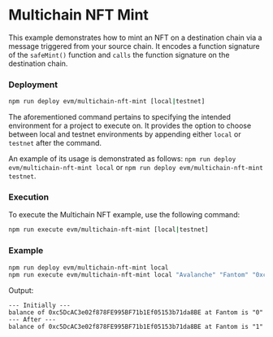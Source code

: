 # Multichain NFT Mint

This example demonstrates how to mint an NFT on a destination chain via a message triggered from your source chain. It encodes a function signature of the `safeMint()` function and `calls` the function signature on the destination chain.

### Deployment

```bash
npm run deploy evm/multichain-nft-mint [local|testnet]
```

The aforementioned command pertains to specifying the intended environment for a project to execute on. It provides the option to choose between local and testnet environments by appending either `local` or `testnet` after the command.

An example of its usage is demonstrated as follows: `npm run deploy evm/multichain-nft-mint local` or `npm run deploy evm/multichain-nft-mint testnet`.

### Execution

To execute the Multichain NFT example, use the following command:

```bash
npm run execute evm/multichain-nft-mint [local|testnet]
```

### Example

```bash
npm run deploy evm/multichain-nft-mint local
npm run execute evm/multichain-nft-mint local "Avalanche" "Fantom" "0xc5DcAC3e02f878FE995BF71b1Ef05153b71da8BE" 1
```

Output:

```
--- Initially ---
balance of 0xc5DcAC3e02f878FE995BF71b1Ef05153b71da8BE at Fantom is "0"
--- After ---
balance of 0xc5DcAC3e02f878FE995BF71b1Ef05153b71da8BE at Fantom is "1"
```
